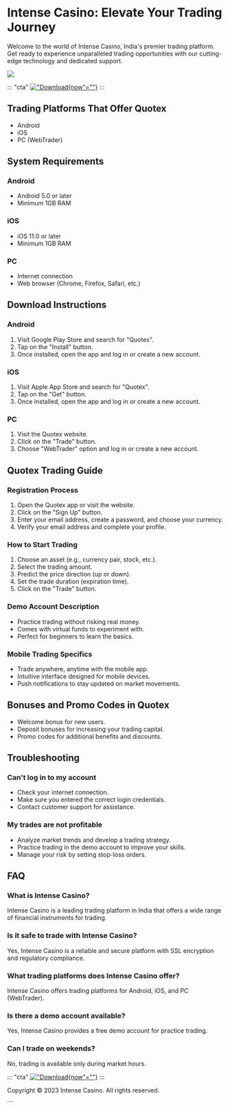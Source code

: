 

# Intense Casino: Elevate Your Trading Journey

Welcome to the world of Intense Casino, India\'s premier trading
platform. Get ready to experience unparalleled trading opportunities
with our cutting-edge technology and dedicated support.

[![](https://i.imgur.com/JJwkDm3.png)](https://traff.sbs/frcas)

::: \"cta\"
[!["Download](\%22https://i.imgur.com/JJwkDm3.png\%22){now"=""}](\%22https://traff.sbs/frcas\%22)
:::




## Trading Platforms That Offer Quotex

-   Android
-   iOS
-   PC (WebTrader)

## System Requirements

### Android

-   Android 5.0 or later
-   Minimum 1GB RAM

### iOS

-   iOS 11.0 or later
-   Minimum 1GB RAM

### PC

-   Internet connection
-   Web browser (Chrome, Firefox, Safari, etc.)

## Download Instructions

### Android

1.  Visit Google Play Store and search for "Quotex".
2.  Tap on the "Install" button.
3.  Once installed, open the app and log in or create a new account.

### iOS

1.  Visit Apple App Store and search for "Quotex".
2.  Tap on the "Get" button.
3.  Once installed, open the app and log in or create a new account.

### PC

1.  Visit the Quotex website.
2.  Click on the "Trade" button.
3.  Choose "WebTrader" option and log in or create a new account.

## Quotex Trading Guide

### Registration Process

1.  Open the Quotex app or visit the website.
2.  Click on the "Sign Up" button.
3.  Enter your email address, create a password, and choose your
    currency.
4.  Verify your email address and complete your profile.

### How to Start Trading

1.  Choose an asset (e.g., currency pair, stock, etc.).
2.  Select the trading amount.
3.  Predict the price direction (up or down).
4.  Set the trade duration (expiration time).
5.  Click on the "Trade" button.

### Demo Account Description

-   Practice trading without risking real money.
-   Comes with virtual funds to experiment with.
-   Perfect for beginners to learn the basics.

### Mobile Trading Specifics

-   Trade anywhere, anytime with the mobile app.
-   Intuitive interface designed for mobile devices.
-   Push notifications to stay updated on market movements.

## Bonuses and Promo Codes in Quotex

-   Welcome bonus for new users.
-   Deposit bonuses for increasing your trading capital.
-   Promo codes for additional benefits and discounts.

## Troubleshooting

### Can\'t log in to my account

-   Check your internet connection.
-   Make sure you entered the correct login credentials.
-   Contact customer support for assistance.

### My trades are not profitable

-   Analyze market trends and develop a trading strategy.
-   Practice trading in the demo account to improve your skills.
-   Manage your risk by setting stop-loss orders.

## FAQ

### What is Intense Casino?

Intense Casino is a leading trading platform in India that offers a wide
range of financial instruments for trading.

### Is it safe to trade with Intense Casino?

Yes, Intense Casino is a reliable and secure platform with SSL
encryption and regulatory compliance.

### What trading platforms does Intense Casino offer?

Intense Casino offers trading platforms for Android, iOS, and PC
(WebTrader).

### Is there a demo account available?

Yes, Intense Casino provides a free demo account for practice trading.

### Can I trade on weekends?

No, trading is available only during market hours.

::: \"cta\"
[!["Download](\%22https://i.imgur.com/JJwkDm3.png\%22){now"=""}](\%22https://traff.sbs/frcas\%22)
:::

Copyright © 2023 Intense Casino. All rights reserved.

\`\`\`

